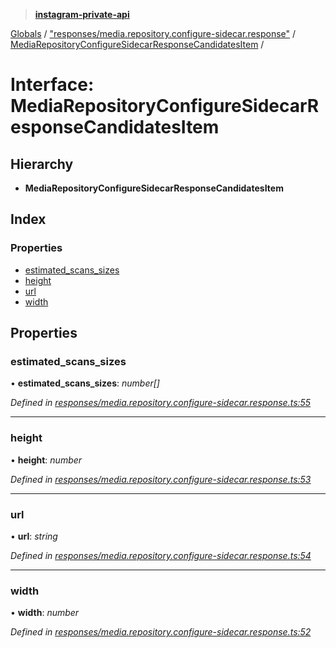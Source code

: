 > **[instagram-private-api](../README.md)**

[Globals](../README.md) / ["responses/media.repository.configure-sidecar.response"](../modules/_responses_media_repository_configure_sidecar_response_.md) / [MediaRepositoryConfigureSidecarResponseCandidatesItem](_responses_media_repository_configure_sidecar_response_.mediarepositoryconfiguresidecarresponsecandidatesitem.md) /

# Interface: MediaRepositoryConfigureSidecarResponseCandidatesItem

## Hierarchy

* **MediaRepositoryConfigureSidecarResponseCandidatesItem**

## Index

### Properties

* [estimated_scans_sizes](_responses_media_repository_configure_sidecar_response_.mediarepositoryconfiguresidecarresponsecandidatesitem.md#estimated_scans_sizes)
* [height](_responses_media_repository_configure_sidecar_response_.mediarepositoryconfiguresidecarresponsecandidatesitem.md#height)
* [url](_responses_media_repository_configure_sidecar_response_.mediarepositoryconfiguresidecarresponsecandidatesitem.md#url)
* [width](_responses_media_repository_configure_sidecar_response_.mediarepositoryconfiguresidecarresponsecandidatesitem.md#width)

## Properties

###  estimated_scans_sizes

• **estimated_scans_sizes**: *number[]*

*Defined in [responses/media.repository.configure-sidecar.response.ts:55](https://github.com/dilame/instagram-private-api/blob/e9c516c/src/responses/media.repository.configure-sidecar.response.ts#L55)*

___

###  height

• **height**: *number*

*Defined in [responses/media.repository.configure-sidecar.response.ts:53](https://github.com/dilame/instagram-private-api/blob/e9c516c/src/responses/media.repository.configure-sidecar.response.ts#L53)*

___

###  url

• **url**: *string*

*Defined in [responses/media.repository.configure-sidecar.response.ts:54](https://github.com/dilame/instagram-private-api/blob/e9c516c/src/responses/media.repository.configure-sidecar.response.ts#L54)*

___

###  width

• **width**: *number*

*Defined in [responses/media.repository.configure-sidecar.response.ts:52](https://github.com/dilame/instagram-private-api/blob/e9c516c/src/responses/media.repository.configure-sidecar.response.ts#L52)*